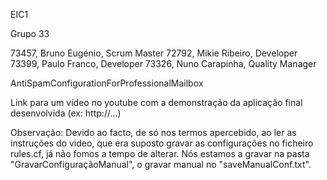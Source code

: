 EIC1

Grupo 33

73457, Bruno Eugénio, Scrum Master
72792, Mikie Ribeiro, Developer
73399, Paulo Franco, Developer
73326, Nuno Carapinha, Quality Manager

AntiSpamConfigurationForProfessionalMailbox

Link para um vídeo no youtube com a demonstração da aplicação final desenvolvida (ex: http://...)

Observação: Devido ao facto, de só nos termos apercebido, ao ler as instruções do video, que era suposto gravar as configurações no ficheiro rules.cf, já não fomos a tempo de alterar. Nós estamos a gravar na pasta "GravarConfiguraçãoManual", o gravar manual no "saveManualConf.txt".